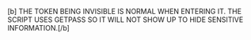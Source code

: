 [b] THE TOKEN BEING INVISIBLE IS NORMAL WHEN ENTERING IT. THE SCRIPT USES GETPASS SO IT WILL NOT SHOW UP TO HIDE SENSITIVE INFORMATION.[/b]

